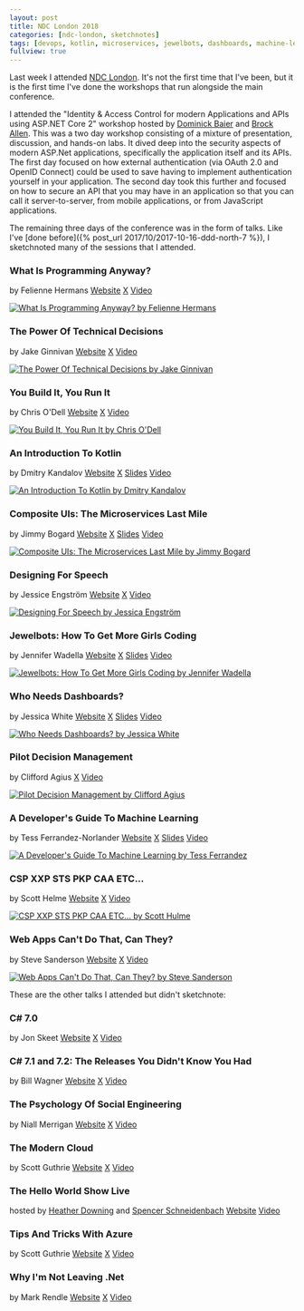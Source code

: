 ```yaml
---
layout: post
title: NDC London 2018
categories: [ndc-london, sketchnotes]
tags: [devops, kotlin, microservices, jewelbots, dashboards, machine-learning, content-security-policy, strict-transport-security, web-assembly, service-worker]
fullview: true
---
```


Last week I attended [NDC London](https://ndc-london.com). It's not the first time that I've been, but it is the first time I've done the workshops that run alongside the main conference.

I attended the "Identity & Access Control for modern Applications and APIs using ASP.NET Core 2" workshop hosted by [Dominick Baier](https://x.com/leastprivilege) and [Brock Allen](https://x.com/brockallen). This was a two day workshop consisting of a mixture of presentation, discussion, and hands-on labs. It dived deep into the security aspects of modern ASP.Net applications, specifically the application itself and its APIs. The first day focused on how external authentication (via OAuth 2.0 and OpenID Connect) could be used to save having to implement authentication yourself in your application. The second day took this further and focused on how to secure an API that you may have in an application so that you can call it server-to-server, from mobile applications, or from JavaScript applications.

The remaining three days of the conference was in the form of talks. Like I've [done before]({% post_url 2017/10/2017-10-16-ddd-north-7 %}), I sketchnoted many of the sessions that I attended.

### What Is Programming Anyway?
by Felienne Hermans
<i class="fa fa-globe fa-lg"></i> [Website](http://www.felienne.com)
<i class="fa fa-x-twitter fa-lg"></i> [X](https://x.com/Felienne)
<i class="fa fa-youtube fa-lg"></i> [Video](https://www.youtube.com/watch?v=grr09e_cH_c)

[![What Is Programming Anyway? by Felienne Hermans][1]][1]

### The Power Of Technical Decisions
by Jake Ginnivan
<i class="fa fa-globe fa-lg"></i> [Website](http://jake.ginnivan.net)
<i class="fa fa-x-twitter fa-lg"></i> [X](https://x.com/JakeGinnivan)
<i class="fa fa-youtube fa-lg"></i> [Video](https://www.youtube.com/watch?v=u80GTmVtdG4)

[![The Power Of Technical Decisions by Jake Ginnivan][2]][2]

### You Build It, You Run It
by Chris O'Dell
<i class="fa fa-globe fa-lg"></i> [Website](https://chrisodell.wordpress.com)
<i class="fa fa-x-twitter fa-lg"></i> [X](https://x.com/ChrisAnnODell)
<i class="fa fa-youtube fa-lg"></i> [Video](https://www.youtube.com/watch?v=UNxhm89DwlY)

[![You Build It, You Run It by Chris O'Dell][3]][3]

### An Introduction To Kotlin
by Dmitry Kandalov
<i class="fa fa-globe fa-lg"></i> [Website](http://dkandalov.github.io)
<i class="fa fa-x-twitter fa-lg"></i> [X](https://x.com/dmitrykandalov)
<i class="fa fa-slideshare fa-lg"></i> [Slides](https://www.dropbox.com/sh/reb81046oz1xn47/AACsd1QG6C9MN8s70vNaz0KFa?preview=kotlin-by-example.pdf)
<i class="fa fa-youtube fa-lg"></i> [Video](https://www.youtube.com/watch?v=6k7az23iZME)

[![An Introduction To Kotlin by Dmitry Kandalov][4]][4]

### Composite UIs: The Microservices Last Mile
by Jimmy Bogard
<i class="fa fa-globe fa-lg"></i> [Website](https://jimmybogard.com)
<i class="fa fa-x-twitter fa-lg"></i> [X](https://x.com/jbogard)
<i class="fa fa-slideshare fa-lg"></i> [Slides](https://github.com/jbogard/presentations/raw/master/CompositeUIs/CompositeUIsAndMicroservices.pptx)
<i class="fa fa-youtube fa-lg"></i> [Video](https://www.youtube.com/watch?v=gjtFGx0yX5M)

[![Composite UIs: The Microservices Last Mile by Jimmy Bogard][5]][5]

### Designing For Speech
by Jessice Engström
<i class="fa fa-globe fa-lg"></i> [Website](http://www.catoholic.se)
<i class="fa fa-x-twitter fa-lg"></i> [X](https://x.com/grytlappen)
<i class="fa fa-youtube fa-lg"></i> [Video](https://www.youtube.com/watch?v=7z-WZi2Nb-Y)

[![Designing For Speech by Jessica Engström][6]][6]

### Jewelbots: How To Get More Girls Coding
by Jennifer Wadella
<i class="fa fa-globe fa-lg"></i> [Website](https://jenniferwadella.com)
<i class="fa fa-x-twitter fa-lg"></i> [X](https://x.com/likeOMGitsFEDAY)
<i class="fa fa-slideshare fa-lg"></i> [Slides](https://tehfedaykin.github.io/CodingWithJewelbots/#/)
<i class="fa fa-youtube fa-lg"></i> [Video](https://www.youtube.com/watch?v=jF36MiP2GYw)

[![Jewelbots: How To Get More Girls Coding by Jennifer Wadella][7]][7]

### Who Needs Dashboards?
by Jessica White
<i class="fa fa-globe fa-lg"></i> [Website](https://jesswhite.co.uk)
<i class="fa fa-x-twitter fa-lg"></i> [X](https://x.com/JessPWhite)
<i class="fa fa-slideshare fa-lg"></i> [Slides](https://speakerdeck.com/jesswhite/who-needs-dashboards-ndc-london)
<i class="fa fa-youtube fa-lg"></i> [Video](https://www.youtube.com/watch?v=RdqDdMNzqU8)

[![Who Needs Dashboards? by Jessica White][8]][8]

### Pilot Decision Management
by Clifford Agius
<i class="fa fa-x-twitter fa-lg"></i> [X](https://x.com/CliffordAgius)
<i class="fa fa-youtube fa-lg"></i> [Video](https://www.youtube.com/watch?v=QNA9EExd8lQ&t=2586s)

[![Pilot Decision Management by Clifford Agius][9]][9]

### A Developer's Guide To Machine Learning
by Tess Ferrandez-Norlander
<i class="fa fa-globe fa-lg"></i> [Website](https://blogs.msdn.microsoft.com/Tess/)
<i class="fa fa-x-twitter fa-lg"></i> [X](https://x.com/TessFerrandez)
<i class="fa fa-slideshare fa-lg"></i> [Slides](https://www.slideshare.net/TessFerrandez/a-developers-guide-to-machine-learning)
<i class="fa fa-youtube fa-lg"></i> [Video](https://www.youtube.com/watch?v=hjpUHZY5-18)

[![A Developer's Guide To Machine Learning by Tess Ferrandez][10]][10]

### CSP XXP STS PKP CAA ETC...
by Scott Helme
<i class="fa fa-globe fa-lg"></i> [Website](https://scotthelme.co.uk)
<i class="fa fa-x-twitter fa-lg"></i> [X](https://x.com/Scott_Helme)
<i class="fa fa-youtube fa-lg"></i> [Video](https://www.youtube.com/watch?v=uRDRzJ6nWbc)

[![CSP XXP STS PKP CAA ETC... by Scott Hulme][11]][11]

### Web Apps Can't Do That, Can They?
by Steve Sanderson
<i class="fa fa-globe fa-lg"></i> [Website](http://blog.stevensanderson.com)
<i class="fa fa-x-twitter fa-lg"></i> [X](https://x.com/stevensanderson)
<i class="fa fa-youtube fa-lg"></i> [Video](https://www.youtube.com/watch?v=9G8HEDI3K6s)

[![Web Apps Can't Do That, Can They? by Steve Sanderson][12]][12]

These are the other talks I attended but didn't sketchnote:

### C# 7.0
by Jon Skeet
<i class="fa fa-globe fa-lg"></i> [Website](https://codeblog.jonskeet.uk)
<i class="fa fa-x-twitter fa-lg"></i> [X](https://x.com/jonskeet)
<i class="fa fa-youtube fa-lg"></i> [Video](https://www.youtube.com/watch?v=q13g_Zef8nk)

### C# 7.1 and 7.2: The Releases You Didn't Know You Had
by Bill Wagner
<i class="fa fa-globe fa-lg"></i> [Website](http://www.thebillwagner.com)
<i class="fa fa-x-twitter fa-lg"></i> [X](https://x.com/billwagner)
<i class="fa fa-youtube fa-lg"></i> [Video](https://www.youtube.com/watch?v=IF1aPR6da3A)

### The Psychology Of Social Engineering
by Niall Merrigan
<i class="fa fa-globe fa-lg"></i> [Website](http://www.certsandprogs.com)
<i class="fa fa-x-twitter fa-lg"></i> [X](https://x.com/nmerrigan)
<i class="fa fa-youtube fa-lg"></i> [Video](https://www.youtube.com/watch?v=rTPbKzvDHDI)

### The Modern Cloud
by Scott Guthrie
<i class="fa fa-globe fa-lg"></i> [Website](https://weblogs.asp.net/scottgu)
<i class="fa fa-x-twitter fa-lg"></i> [X](https://x.com/scottgu)
<i class="fa fa-youtube fa-lg"></i> [Video](https://www.youtube.com/watch?v=KfM-3pkWznw)

### The Hello World Show Live
hosted by [Heather Downing](https://x.com/quorralyne) and [Spencer Schneidenbach](https://x.com/schneidenbach)
<i class="fa fa-globe fa-lg"></i> [Website](https://www.youtube.com/channel/UCh1MAMXrvKK_C_piVgOFOAg)
<i class="fa fa-youtube fa-lg"></i> [Video](https://www.youtube.com/watch?v=66fcoX7kt7Y)

### Tips And Tricks With Azure
by Scott Guthrie
<i class="fa fa-globe fa-lg"></i> [Website](https://weblogs.asp.net/scottgu)
<i class="fa fa-x-twitter fa-lg"></i> [X](https://x.com/scottgu)
<i class="fa fa-youtube fa-lg"></i> [Video](https://www.youtube.com/watch?v=pDgWX1N1mgI)

### Why I'm Not Leaving .Net
by Mark Rendle
<i class="fa fa-globe fa-lg"></i> [Website](https://blog.rendle.io)
<i class="fa fa-x-twitter fa-lg"></i> [X](https://x.com/markrendle)
<i class="fa fa-youtube fa-lg"></i> [Video](https://www.youtube.com/watch?v=qugNNPXQfCs)

  [1]: /assets/media/images/2018/01/what-is-programming-anyway-felienne-hermans.jpg#img-sketchnote
  [2]: /assets/media/images/2018/01/the-power-of-technical-decisions-jake-ginnivan.jpg#img-sketchnote
  [3]: /assets/media/images/2018/01/you-build-it-you-run-it-chris-odell.jpg#img-sketchnote
  [4]: /assets/media/images/2018/01/an-introduction-to-kotlin-dmitry-kandalov.jpg#img-sketchnote
  [5]: /assets/media/images/2018/01/composite-uis-the-microservices-last-mile-jimmy-bogard.jpg#img-sketchnote
  [6]: /assets/media/images/2018/01/designing-for-speech-jessica-engstrom.jpg#img-sketchnote
  [7]: /assets/media/images/2018/01/jewelbots-how-to-get-more-girls-coding-jennifer-wadella.jpg#img-sketchnote
  [8]: /assets/media/images/2018/01/who-needs-dashboards-jessica-white.jpg#img-sketchnote
  [9]: /assets/media/images/2018/01/pilot-decision-management-clifford-agius.jpg#img-sketchnote
  [10]: /assets/media/images/2018/01/a-developers-guide-to-machine-learning-tess-ferrandez.jpg#img-sketchnote
  [11]: /assets/media/images/2018/01/csp-xxp-sts-pkp-caa-etc-scott-helme.jpg#img-sketchnote
  [12]: /assets/media/images/2018/01/web-apps-cant-do-that-can-they-steve-sanderson.jpg#img-sketchnote
